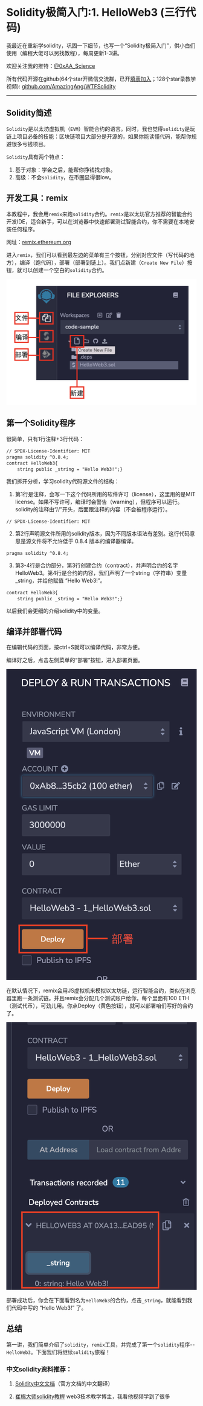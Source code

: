 # Solidity极简入门:1. HelloWeb3 (三行代码)
我最近在重新学solidity，巩固一下细节，也写一个“Solidity极简入门”，供小白们使用（编程大佬可以另找教程），每周更新1-3讲。

欢迎关注我的推特：[@0xAA_Science](https://twitter.com/0xAA_Science)

所有代码开源在github(64个star开微信交流群，已开[填表加入](https://docs.google.com/forms/d/e/1FAIpQLSe4KGT8Sh6sJ7hedQRuIYirOoZK_85miz3dw7vA1-YjodgJ-A/viewform)；128个star录教学视频): [github.com/AmazingAng/WTFSolidity](https://github.com/AmazingAng/WTFSolidity)

-----

## Solidity简述
`Solidity`是以太坊虚拟机（`EVM`）智能合约的语言。同时，我也觉得`solidity`是玩链上项目必备的技能：区块链项目大部分是开源的，如果你能读懂代码，能帮你规避很多亏钱项目。

`Solidity`具有两个特点：

1. 基于对象：学会之后，能帮你挣钱找对象。
2. 高级：不会`solidity`，在币圈显得很low。

## 开发工具：remix
本教程中，我会用`remix`来跑`solidity`合约。`remix`是以太坊官方推荐的智能合约开发IDE，适合新手，可以在浏览器中快速部署测试智能合约，你不需要在本地安装任何程序。

网址：[remix.ethereum.org](https://remix.ethereum.org)

进入`remix`，我们可以看到最左边的菜单有三个按钮，分别对应文件（写代码的地方），编译（跑代码），部署（部署到链上）。我们点新建（`Create New File`）按钮，就可以创建一个空白的`solidity`合约。

![remix面板](./1.1.png)

## 第一个Solidity程序
很简单，只有1行注释+3行代码：
```solidity
// SPDX-License-Identifier: MIT
pragma solidity ^0.8.4;
contract HelloWeb3{
    string public _string = "Hello Web3!";}
```
我们拆开分析，学习solidity代码源文件的结构：
1. 第1行是注释，会写一下这个代码所用的软件许可（license），这里用的是MIT license。如果不写许可，编译时会警告（warning），但程序可以运行。solidity的注释由“//”开头，后面跟注释的内容（不会被程序运行）。
```solidity
// SPDX-License-Identifier: MIT
```
2. 第2行声明源文件所用的solidity版本，因为不同版本语法有差别。这行代码意思是源文件将不允许低于 0.8.4 版本的编译器编译。
```solidity
pragma solidity ^0.8.4;
```
    
3. 第3-4行是合约部分，第3行创建合约（contract），并声明合约的名字 HelloWeb3。第4行是合约的内容，我们声明了一个string（字符串）变量_string，并给他赋值 “Hello Web3!”。
```solidity
contract HelloWeb3{
    string public _string = "Hello Web3!";}
```
以后我们会更细的介绍solidity中的变量。

## 编译并部署代码
在编辑代码的页面，按ctrl+S就可以编译代码，非常方便。

编译好之后，点击左侧菜单的“部署”按钮，进入部署页面。

![](./1.2.png)

在默认情况下，remix会用JS虚拟机来模拟以太坊链，运行智能合约，类似在浏览器里跑一条测试链。并且remix会分配几个测试账户给你，每个里面有100 ETH（测试代币），可劲儿用。你点Deploy（黄色按钮），就可以部署咱们写好的合约了。

![](./1.3.png)

部署成功后，你会在下面看到名为`HelloWeb3`的合约，点击`_string`，就能看到我们代码中写的 “Hello Web3!” 了。

## 总结
第一讲，我们简单介绍了`solidity`，`remix`工具，并完成了第一个`solidity`程序--`HelloWeb3`。下面我们将继续`solidity`旅程！

### 中文solidity资料推荐：
1. [Solidity中文文档](https://solidity-cn.readthedocs.io/zh/develop/introduction-to-smart-contracts.html)（官方文档的中文翻译）

2. [崔棉大师solidity教程](https://space.bilibili.com/286084162) web3技术教学博主，我看他视频学到了很多 
